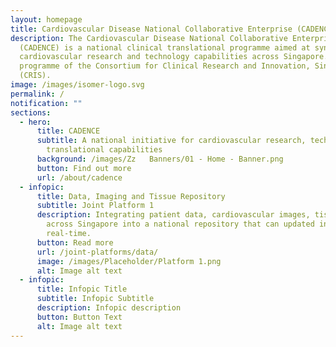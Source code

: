```yaml
---
layout: homepage
title: Cardiovascular Disease National Collaborative Enterprise (CADENCE)
description: The Cardiovascular Disease National Collaborative Enterprise
  (CADENCE) is a national clinical translational programme aimed at synergising
  cardiovascular research and technology capabilities across Singapore. It is a
  programme of the Consortium for Clinical Research and Innovation, Singapore
  (CRIS).
image: /images/isomer-logo.svg
permalink: /
notification: ""
sections:
  - hero:
      title: CADENCE
      subtitle: A national initiative for cardiovascular research, technology, and
        translational capabilities
      background: /images/Zz   Banners/01 - Home - Banner.png
      button: Find out more
      url: /about/cadence
  - infopic:
      title: Data, Imaging and Tissue Repository
      subtitle: Joint Platform 1
      description: Integrating patient data, cardiovascular images, tissues from
        across Singapore into a national repository that can updated in
        real-time.
      button: Read more
      url: /joint-platforms/data/
      image: /images/Placeholder/Platform 1.png
      alt: Image alt text
  - infopic:
      title: Infopic Title
      subtitle: Infopic Subtitle
      description: Infopic description
      button: Button Text
      alt: Image alt text
---
```

